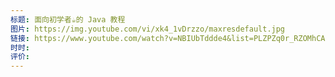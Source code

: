 ```yaml
---
标题: 面向初学者☕的 Java 教程
图片: https://img.youtube.com/vi/xk4_1vDrzzo/maxresdefault.jpg
链接: https://www.youtube.com/watch?v=NBIUbTddde4&list=PLZPZq0r_RZOMhCAyywfnYLlrjiVOkdAI1
时时: 
评价:
---
```


